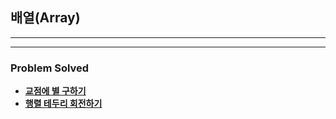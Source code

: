 ## 배열(Array)

---

---

### Problem Solved

- [**교점에 별 구하기**](https://github.com/ChanghyunRyu/Python_CodingTest_note/tree/main/data_structure/array/create_star_intersection)
- [**행렬 테두리 회전하기**](https://github.com/ChanghyunRyu/Python_CodingTest_note/tree/main/data_structure/array/border_rotation)